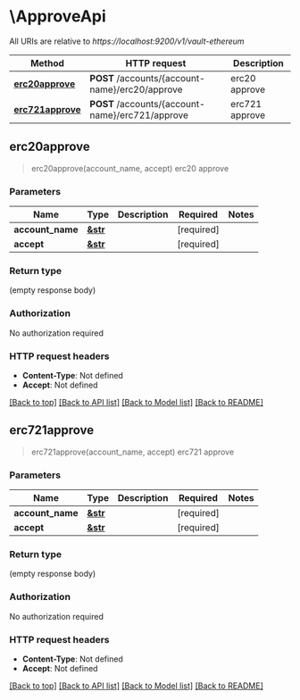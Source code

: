 # \ApproveApi

All URIs are relative to *https://localhost:9200/v1/vault-ethereum*

Method | HTTP request | Description
------------- | ------------- | -------------
[**erc20approve**](ApproveApi.md#erc20approve) | **POST** /accounts/{account-name}/erc20/approve | erc20 approve
[**erc721approve**](ApproveApi.md#erc721approve) | **POST** /accounts/{account-name}/erc721/approve | erc721 approve



## erc20approve

> erc20approve(account_name, accept)
erc20 approve

### Parameters


Name | Type | Description  | Required | Notes
------------- | ------------- | ------------- | ------------- | -------------
**account_name** | [**&str**](.md) |  | [required] |
**accept** | [**&str**](.md) |  | [required] |

### Return type

 (empty response body)

### Authorization

No authorization required

### HTTP request headers

- **Content-Type**: Not defined
- **Accept**: Not defined

[[Back to top]](#) [[Back to API list]](../README.md#documentation-for-api-endpoints) [[Back to Model list]](../README.md#documentation-for-models) [[Back to README]](../README.md)


## erc721approve

> erc721approve(account_name, accept)
erc721 approve

### Parameters


Name | Type | Description  | Required | Notes
------------- | ------------- | ------------- | ------------- | -------------
**account_name** | [**&str**](.md) |  | [required] |
**accept** | [**&str**](.md) |  | [required] |

### Return type

 (empty response body)

### Authorization

No authorization required

### HTTP request headers

- **Content-Type**: Not defined
- **Accept**: Not defined

[[Back to top]](#) [[Back to API list]](../README.md#documentation-for-api-endpoints) [[Back to Model list]](../README.md#documentation-for-models) [[Back to README]](../README.md)


